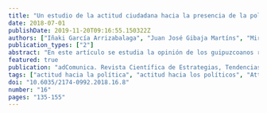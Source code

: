 ```yaml
---
title: "Un estudio de la actitud ciudadana hacia la presencia de la política en los programas de infoentretenimiento"
date: 2018-07-01
publishDate: 2019-11-20T09:16:55.150322Z
authors: ["Iñaki García Arrizabalaga", "Juan José Gibaja Martíns", "Miren Berasategi Zeberio", "Alazne Mujika Alberdi"]
publication_types: ["2"]
abstract: "En este artículo se estudia la opinión de los guipuzcoanos respecto a la presencia de la política en los programas de infoentretenimiento, y de manera más concreta sobre la participación de líderes políticos en este tipo de programas. Asimismo, pretende determinar el perfil de ciudadano más y menos proclive hacia dicho fenómeno. El trabajo presenta los resultados de una encuesta realizada sobre una muestra representativa de guipuzcoanos. En primer lugar, se constata que de manera generalizada la actitud de los guipuzcoanos hacia la presencia de la política en programas de infoentretenimiento es desfavorable. Las mujeres y los individuos de mayor edad son, además, los colectivos que muestran una actitud más crítica. Asimismo, los individuos que se autoperciben como de izquierdas parecen más críticos. Por el contrario, quienes tienen más interés en la política ́aquellos que ven este tipo de programas muestran una actitud menos contraria. Estos resultados sugieren que los individuos podrían estar condenando la tendencia a mezclar hechos reales y ficticios de forma que el fenómeno del infoentretenimiento no responder\'ia a sub́jetivo original de causar impacto en la audiencia. En definitiva, la comunicación política se encuentra ante la encrucijada de la consagrada fotografía de «cartón-piedra» y el escaparate televisivo más sensacionalista."
featured: true
publication: "adComunica. Revista Científica de Estrategias, Tendencias e Innovación en Comunicación*"
tags: ["actitud hacia la política", "actitud hacia los políticos", "Attitude Toward Politicians", "Attitude Toward Politics", "Audiences", "audiencias", "comunicación política", "Infoentretenimiento", "Infotaintment", "opinión pública", "Political Communication", "Public Opinion"]
doi: "10.6035/2174-0992.2018.16.8"
number: "16"
pages: "135-155"
---
```


